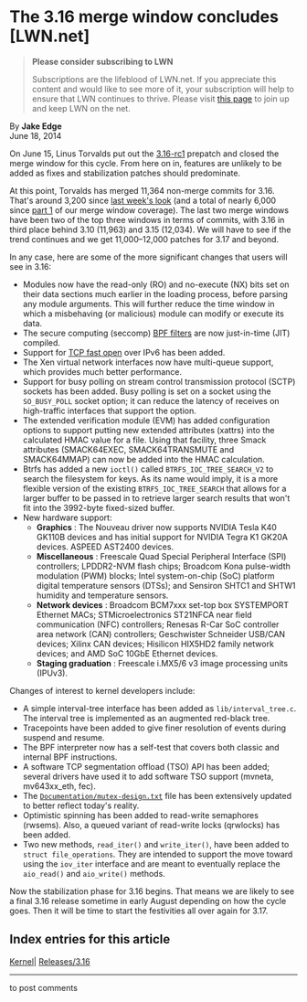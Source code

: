# The 3.16 merge window concludes [LWN.net]

> **Please consider subscribing to LWN**
> 
> Subscriptions are the lifeblood of LWN.net. If you appreciate this content and would like to see more of it, your subscription will help to ensure that LWN continues to thrive. Please visit [this page](/Promo/nst-nag1/subscribe) to join up and keep LWN on the net. 

By **Jake Edge**  
June 18, 2014 

On June 15, Linus Torvalds put out the [3.16-rc1](/Articles/602409/) prepatch and closed the merge window for this cycle. From here on in, features are unlikely to be added as fixes and stabilization patches should predominate. 

At this point, Torvalds has merged 11,364 non-merge commits for 3.16. That's around 3,200 since [last week's look](/Articles/601726/) (and a total of nearly 6,000 since [part 1](/Articles/601152/) of our merge window coverage). The last two merge windows have been two of the top three windows in terms of commits, with 3.16 in third place behind 3.10 (11,963) and 3.15 (12,034). We will have to see if the trend continues and we get 11,000–12,000 patches for 3.17 and beyond. 

In any case, here are some of the more significant changes that users will see in 3.16: 

  * Modules now have the read-only (RO) and no-execute (NX) bits set on their data sections much earlier in the loading process, before parsing any module arguments. This will further reduce the time window in which a misbehaving (or malicious) module can modify or execute its data. 
  * The secure computing (seccomp) [BPF filters](/Articles/599755/) are now just-in-time (JIT) compiled. 
  * Support for [TCP fast open](/Articles/508865/) over IPv6 has been added. 
  * The Xen virtual network interfaces now have multi-queue support, which provides much better performance. 
  * Support for busy polling on stream control transmission protocol (SCTP) sockets has been added. Busy polling is set on a socket using the `SO_BUSY_POLL` socket option; it can reduce the latency of receives on high-traffic interfaces that support the option. 
  * The extended verification module (EVM) has added configuration options to support putting new extended attributes (xattrs) into the calculated HMAC value for a file. Using that facility, three Smack attributes (SMACK64EXEC, SMACK64TRANSMUTE and SMACK64MMAP) can now be added into the HMAC calculation. 
  * Btrfs has added a new `ioctl()` called `BTRFS_IOC_TREE_SEARCH_V2` to search the filesystem for keys. As its name would imply, it is a more flexible version of the existing `BTRFS_IOC_TREE_SEARCH` that allows for a larger buffer to be passed in to retrieve larger search results that won't fit into the 3992-byte fixed-sized buffer. 
  * New hardware support:
    * **Graphics** : The Nouveau driver now supports NVIDIA Tesla K40 GK110B devices and has initial support for NVIDIA Tegra K1 GK20A devices. ASPEED AST2400 devices. 
    * **Miscellaneous** : Freescale Quad Special Peripheral Interface (SPI) controllers; LPDDR2-NVM flash chips; Broadcom Kona pulse-width modulation (PWM) blocks; Intel system-on-chip (SoC) platform digital temperature sensors (DTSs); and Sensiron SHTC1 and SHTW1 humidity and temperature sensors. 
    * **Network devices** : Broadcom BCM7xxx set-top box SYSTEMPORT Ethernet MACs; STMicroelectronics ST21NFCA near field communication (NFC) controllers; Renesas R-Car SoC controller area network (CAN) controllers; Geschwister Schneider USB/CAN devices; Xilinx CAN devices; Hisilicon HIX5HD2 family network devices; and AMD SoC 10GbE Ethernet devices. 
    * **Staging graduation** : Freescale i.MX5/6 v3 image processing units (IPUv3). 



Changes of interest to kernel developers include: 

  * A simple interval-tree interface has been added as `lib/interval_tree.c`. The interval tree is implemented as an augmented red-black tree. 
  * Tracepoints have been added to give finer resolution of events during suspend and resume. 
  * The BPF interpreter now has a self-test that covers both classic and internal BPF instructions. 
  * A software TCP segmentation offload (TSO) API has been added; several drivers have used it to add software TSO support (mvneta, mv643xx_eth, fec). 
  * The [`Documentation/mutex-design.txt`](/Articles/602393/) file has been extensively updated to better reflect today's reality. 
  * Optimistic spinning has been added to read-write semaphores (rwsems). Also, a queued variant of read-write locks (qrwlocks) has been added. 
  * Two new methods, `read_iter()` and `write_iter()`, have been added to `struct file_operations`. They are intended to support the move toward using the `iov_iter` interface and are meant to eventually replace the `aio_read()` and `aio_write()` methods. 



Now the stabilization phase for 3.16 begins. That means we are likely to see a final 3.16 release sometime in early August depending on how the cycle goes. Then it will be time to start the festivities all over again for 3.17. 

  
Index entries for this article  
---  
[Kernel](/Kernel/Index)| [Releases/3.16](/Kernel/Index#Releases-3.16)  
  


* * *

to post comments 
